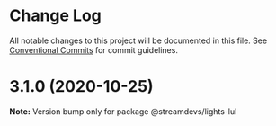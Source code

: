 # Change Log

All notable changes to this project will be documented in this file.
See [Conventional Commits](https://conventionalcommits.org) for commit guidelines.

# 3.1.0 (2020-10-25)

**Note:** Version bump only for package @streamdevs/lights-lul
